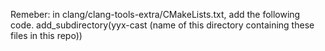 Remeber: in clang/clang-tools-extra/CMakeLists.txt, add the following code. 
add_subdirectory(yyx-cast (name of this directory containing these files in this repo))



